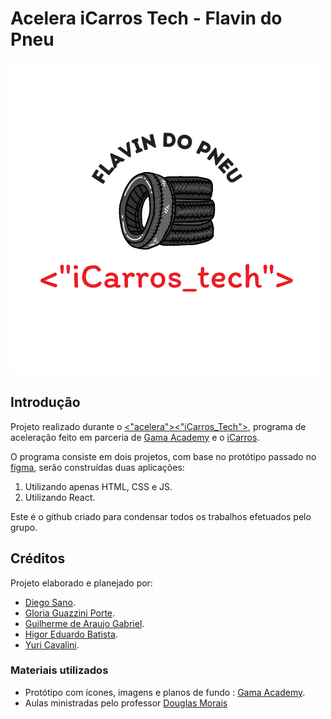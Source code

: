 # Acelera iCarros Tech - Flavin do Pneu

![Logo Equipe](flavin.png)

## Introdução

Projeto realizado durante o [<"acelera"><"iCarros_Tech">](https://aceleraicarrostech.corporate.gama.academy/), programa de aceleração feito em parceria de [Gama Academy](https://www.gama.academy/) e o [iCarros](https://www.icarros.com.br/principal/index.jsp).

O programa consiste em dois projetos, com base no protótipo passado no [figma](https://www.figma.com/file/FnTOK15dbxgyBC2JqTMEpy/E-carros?node-id=2121%3A2407), serão construídas duas aplicações:

1. Utilizando apenas HTML, CSS e JS.
2. Utilizando React.

Este é o github criado para condensar todos os trabalhos efetuados pelo grupo.

## Créditos

Projeto elaborado e planejado por:

- [Diego Sano](https://github.com/diegosano).
- [Gloria Guazzini Porte](https://github.com/gloriaporte).
- [Guilherme de Araujo Gabriel](https://github.com/guilhermag).
- [Higor Eduardo Batista](https://github.com/bhigoreduardo).
- [Yuri Cavalini](https://github.com/yuricavalini).

### Materiais utilizados

- Protótipo com ícones, imagens e planos de fundo : [Gama Academy](https://www.gama.academy/).
- Aulas ministradas pelo professor [Douglas Morais](https://github.com/mrdouglasmorais) 
